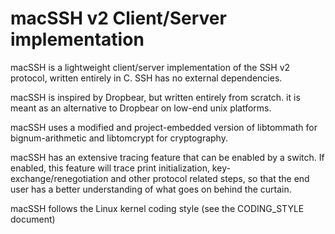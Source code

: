 # macSSH v2 Client/Server implementation

macSSH is a lightweight client/server implementation of the SSH v2 protocol, written entirely in C. SSH has no external dependencies.

macSSH is inspired by Dropbear, but written entirely from scratch. it is meant as an alternative to Dropbear on low-end unix platforms.

macSSH uses a modified and project-embedded version of libtommath for bignum-arithmetic and libtomcrypt for cryptography.

macSSH has an extensive tracing feature that can be enabled by a switch. If enabled, this feature will trace print initialization, key-exchange/renegotiation and other protocol related steps, so that the end user has a better understanding of what goes on behind the curtain.

macSSH follows the Linux kernel coding style (see the CODING_STYLE document)
